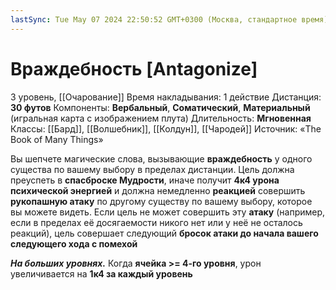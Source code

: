 ```yaml
---
lastSync: Tue May 07 2024 22:50:52 GMT+0300 (Москва, стандартное время)
---
```

# Враждебность [Antagonize]
3 уровень, [[Очарование]]
Время накладывания: 1 действие
Дистанция: **30 футов**
Компоненты: **Вербальный**, **Соматический**, **Материальный** (игральная карта с изображением плута)
Длительность: **Мгновенная**
Классы: [[Бард]], [[Волшебник]], [[Колдун]], [[Чародей]]
Источник: «The Book of Many Things»

Вы шепчете магические слова, вызывающие **враждебность** у одного существа по вашему выбору в пределах дистанции. Цель должна преуспеть в **спасброске Мудрости**, иначе получит **4к4 урона психической энергией** и должна немедленно **реакцией** совершить **рукопашную атаку** по другому существу по вашему выбору, которое вы можете видеть. Если цель не может совершить эту **атаку** (например, если в пределах её досягаемости никого нет или у неё не осталось реакций), цель совершает следующий **бросок атаки до начала вашего следующего хода с помехой**

**_На больших уровнях._** Когда **ячейка >= 4-го уровня**, урон увеличивается на **1к4 за каждый уровень**